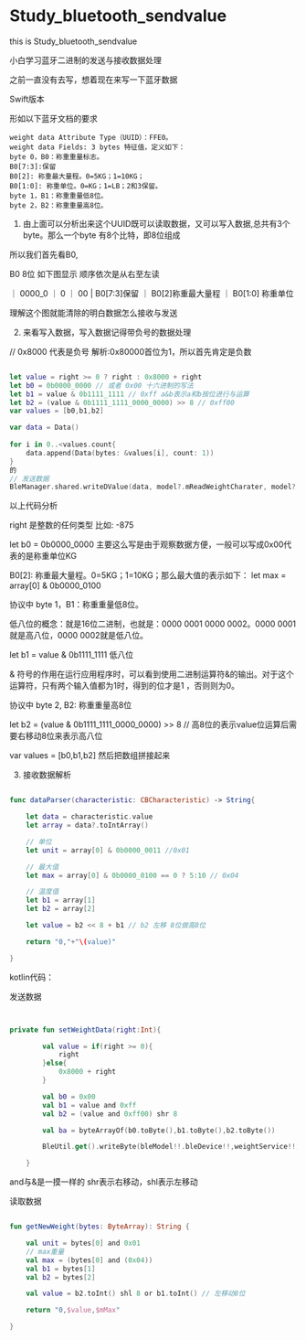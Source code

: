 # Study_bluetooth_sendvalue
this is Study_bluetooth_sendvalue

小白学习蓝牙二进制的发送与接收数据处理

之前一直没有去写，想着现在来写一下蓝牙数据

Swift版本

形如以下蓝牙文档的要求

```
weight data Attribute Type（UUID）：FFE0。
weight data Fields: 3 bytes 特征值，定义如下：
byte 0，B0：称重重量标志。
B0[7:3]:保留
B0[2]: 称重最大量程。0=5KG；1=10KG；
B0[1:0]: 称重单位。0=KG；1=LB；2和3保留。
byte 1，B1：称重重量低8位。
byte 2，B2：称重重量高8位。

```

1. 由上面可以分析出来这个UUID既可以读取数据，又可以写入数据,总共有3个byte。那么一个byte 有8个比特，即8位组成

所以我们首先看B0,

B0  8位 如下图显示 顺序依次是从右至左读

  ｜    0000_0     ｜     0            ｜  00 
  | B0[7:3]保留    ｜ B0[2]称重最大量程  ｜ B0[1:0] 称重单位 

理解这个图就能清除的明白数据怎么接收与发送



2. 来看写入数据，写入数据记得带负号的数据处理

// 0x8000 代表是负号 解析:0x80000首位为1，所以首先肯定是负数

```swift

let value = right >= 0 ? right : 0x8000 + right
let b0 = 0b0000_0000 // 或者 0x00 十六进制的写法
let b1 = value & 0b1111_1111 // 0xff a&b表示a和b按位进行与运算
let b2 = (value & 0b1111_1111_0000_0000) >> 8 // 0xff00
var values = [b0,b1,b2]

var data = Data()
        
for i in 0..<values.count{
    data.append(Data(bytes: &values[i], count: 1))
}
的
// 发送数据
BleManager.shared.writeDValue(data, model?.mReadWeightCharater, model?.mPeripheral)

```
以上代码分析

right 是整数的任何类型 比如: -875

let b0 = 0b0000_0000 主要这么写是由于观察数据方便，一般可以写成0x00代表的是称重单位KG

B0[2]: 称重最大量程。0=5KG；1=10KG；那么最大值的表示如下：
let max = array[0] & 0b0000_0100

协议中 byte 1，B1：称重重量低8位。

低八位的概念：就是16位二进制，也就是：0000 0001 0000 0002。0000 0001 就是高八位，0000 0002就是低八位。

let b1 = value & 0b1111_1111  低八位

& 符号的作用在运行应用程序时，可以看到使用二进制运算符&的输出。对于这个运算符，只有两个输入值都为1时，得到的位才是1 ，否则则为0。

协议中 byte 2, B2: 称重重量高8位

let b2 = (value & 0b1111_1111_0000_0000) >> 8 // 高8位的表示value位运算后需要右移动8位来表示高八位

var values = [b0,b1,b2] 然后把数组拼接起来


3. 接收数据解析

```swift

func dataParser(characteristic: CBCharacteristic) -> String{

    let data = characteristic.value
    let array = data?.toIntArray()

    // 单位
    let unit = array[0] & 0b0000_0011 //0x01

    // 最大值
    let max = array[0] & 0b0000_0100 == 0 ? 5:10 // 0x04

    // 温度值
    let b1 = array[1]
    let b2 = array[2]

    let value = b2 << 8 + b1 // b2 左移 8位做高8位 

    return "0,"+"\(value)"

}


```

kotlin代码：

发送数据 

```kotlin


private fun setWeightData(right:Int){

        val value = if(right >= 0){
            right
        }else{
            0x8000 + right
        }

        val b0 = 0x00
        val b1 = value and 0xff
        val b2 = (value and 0xff00) shr 8

        val ba = byteArrayOf(b0.toByte(),b1.toByte(),b2.toByte())

        BleUtil.get().writeByte(bleModel!!.bleDevice!!,weightService!!,weightCharacter!!,ba)

    }

```

and与&是一摸一样的 shr表示右移动，shl表示左移动

读取数据

```kotlin

fun getNewWeight(bytes: ByteArray): String {

    val unit = bytes[0] and 0x01
    // max重量
    val max = (bytes[0] and (0x04))
    val b1 = bytes[1]
    val b2 = bytes[2]

    val value = b2.toInt() shl 8 or b1.toInt() // 左移动8位

    return "0,$value,$mMax"

}

```
